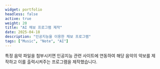 ```yaml
---
widget: portfolio
headless: false
active: true
weight: 20
title: "AI 채보 프로그램 제작"
date: 2025-04-18
description: "인공지능을 이용한 채보 프로그램"
tags: ["Music", "Note", "AI"]
---
```


특정 음악 파일을 첨부시키면 인공지능 관련 사이트에 연동하여 해당 음악의 악보를 제작하고 이를 출력시켜주는 프로그램을 제작했습니다.
